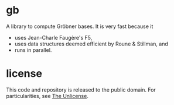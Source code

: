 # gb

A library to compute Gröbner bases.
It is very fast because it
- uses Jean-Charle Faugère's F5,
- uses data structures deemed efficient by Roune & Stillman, and
- runs in parallel.

# license
This code and repository is released to the public domain.
For particularities, see [The Unlicense](LICENSE.md).
